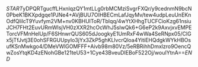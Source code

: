 $START$yDPQRTgucffLHxnlqzQY1mtLLg0rbMCMziSvgrFXQr/y9cednmN9bcN0PbeK1BKXpdgqe1PJNe4+AVjBUU7OIHBECmLafJqyMv/tew4udpLeuUnEKnOdfQlilcT9Yuvfym2VM+nv0KBHUlToR/Tblqq/4wYtXHhgTUCFCioKzg61nsiuJCH7FHt2EuvURmWlsjVH0zXXR2hcOcWhJ5sIwQk6+G6eP2k9AxvjxvEMPETorcVFMnHelUp/F6SHnwrQUS605dJoogkyE1UmRxF4wWa4SeRNpx05/ClGx5jTfJvtj3E0ohSFRGUUpyIo3jYx3ZkP5ghKLlvcrQloa4YitiEHQdgkWYkHBOsufKSnMwkgo4/DMeVWlGOMFFF+Aivb98m80Vz/5eRBRihhDmxlzro9OencQwZosYtqKD4zENohGBe121teU53+1Cye43BveuDIEBoF522Oj/wouIYtnA==$END$